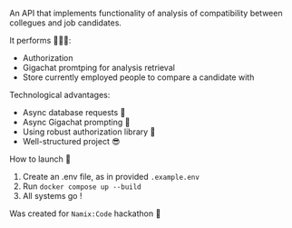 An API that implements functionality of analysis of compatibility between collegues and job candidates.

It performs 👷🏿‍♂️:
- Authorization
- Gigachat promtping for analysis retrieval
- Store currently employed people to compare a candidate with

Technological advantages:
- Async database requests 🏃
- Async Gigachat prompting 🏃
- Using robust authorization library 🧱
- Well-structured project 😎

How to launch 🚀
1) Create an .env file, as in provided `.example.env`
2) Run `docker compose up --build`
3) All systems go !


Was created for `Namix:Code` hackathon 🤘
